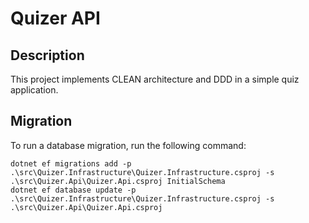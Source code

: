 # Quizer API

## Description

This project implements CLEAN architecture and DDD in a simple quiz application.

## Migration

To run a database migration, run the following command:

```pwsh
dotnet ef migrations add -p .\src\Quizer.Infrastructure\Quizer.Infrastructure.csproj -s .\src\Quizer.Api\Quizer.Api.csproj InitialSchema
dotnet ef database update -p .\src\Quizer.Infrastructure\Quizer.Infrastructure.csproj -s .\src\Quizer.Api\Quizer.Api.csproj
```
